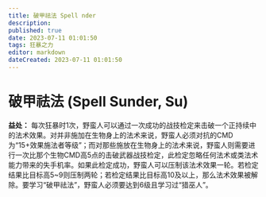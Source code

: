 ```yaml
---
title: 破甲祛法 Spell nder
description: 
published: true
date: 2023-07-11 01:01:50
tags: 狂暴之力
editor: markdown
dateCreated: 2023-07-11 01:01:50
---
```


# 破甲祛法 (Spell Sunder, Su)

**益处：** 每次狂暴时1次，野蛮人可以通过一次成功的战技检定来击破一个正持续中的法术效果。对并非施加在生物身上的法术来说，野蛮人必须对抗的CMD为“15+效果施法者等级”；而对那些施放在生物身上的法术来说，野蛮人则需要进行一次比那个生物CMD高5点的击破武器战技检定，此检定忽略任何法术或类法术能力带来的失手机率。如果此检定成功，野蛮人可以压制该法术效果一轮。若检定结果比目标高5~9则压制两轮；若检定结果比目标高10及以上，那么法术效果被解除。要学习“破甲祛法”，野蛮人必须要达到6级且学习过“猎巫人”。

